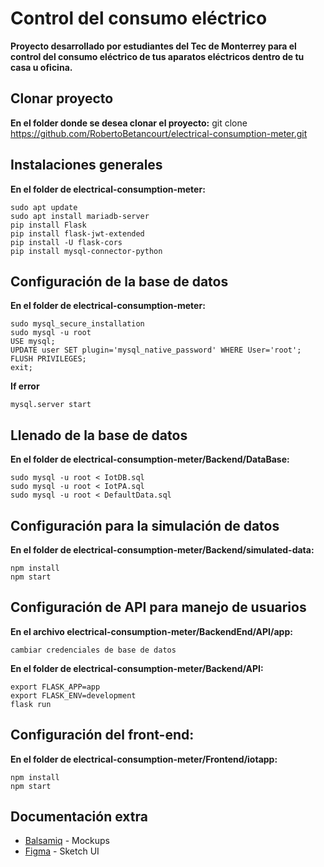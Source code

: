 # Control del consumo eléctrico

**Proyecto desarrollado por estudiantes del Tec de Monterrey para el control del consumo eléctrico de tus aparatos eléctricos dentro de tu casa u oficina.**


## Clonar proyecto

**En el folder donde se desea clonar el proyecto:**
git clone https://github.com/RobertoBetancourt/electrical-consumption-meter.git


## Instalaciones generales

**En el folder de electrical-consumption-meter:**
	
	sudo apt update
	sudo apt install mariadb-server
	pip install Flask
	pip install flask-jwt-extended
	pip install -U flask-cors
	pip install mysql-connector-python


## Configuración de la base de datos

**En el folder de electrical-consumption-meter:**

	sudo mysql_secure_installation
	sudo mysql -u root
	USE mysql;
	UPDATE user SET plugin='mysql_native_password' WHERE User='root';
	FLUSH PRIVILEGES;
	exit;

**If error**

    mysql.server start



## Llenado de la base de datos

**En el folder de electrical-consumption-meter/Backend/DataBase:**

	sudo mysql -u root < IotDB.sql
	sudo mysql -u root < IotPA.sql
	sudo mysql -u root < DefaultData.sql


## Configuración para la simulación de datos

**En el folder de electrical-consumption-meter/Backend/simulated-data:**

	npm install
	npm start


## Configuración de API para manejo de usuarios

**En el archivo electrical-consumption-meter/BackendEnd/API/app:**
    
    cambiar credenciales de base de datos

**En el folder de electrical-consumption-meter/Backend/API:**

	export FLASK_APP=app
	export FLASK_ENV=development
	flask run

## Configuración del front-end:

**En el folder de electrical-consumption-meter/Frontend/iotapp:**

	npm install
	npm start


## Documentación extra

* [Balsamiq](https://balsamiq.cloud/s7tpyzs/pvvjfkp/rFA12) - Mockups
* [Figma](https://www.figma.com/files/team/837081687303525522/ProyectoIntegrador) - Sketch UI
